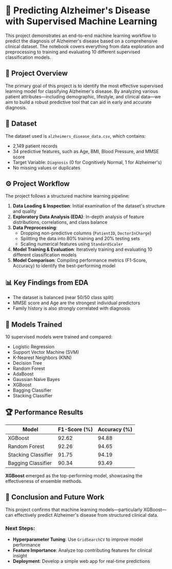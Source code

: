 # 🧠 Predicting Alzheimer's Disease with Supervised Machine Learning

This project demonstrates an end-to-end machine learning workflow to predict the diagnosis of Alzheimer's disease based on a comprehensive clinical dataset. The notebook covers everything from data exploration and preprocessing to training and evaluating 10 different supervised classification models.

## 📌 Project Overview
The primary goal of this project is to identify the most effective supervised learning model for classifying Alzheimer's disease. By analyzing various patient attributes—including demographic, lifestyle, and clinical data—we aim to build a robust predictive tool that can aid in early and accurate diagnosis.

## 💾 Dataset
The dataset used is `alzheimers_disease_data.csv`, which contains:

- 2,149 patient records  
- 34 predictive features, such as Age, BMI, Blood Pressure, and MMSE score  
- Target Variable: `Diagnosis` (0 for Cognitively Normal, 1 for Alzheimer's)  
- No missing values or duplicates

## ⚙️ Project Workflow
The project follows a structured machine learning pipeline:

1. **Data Loading & Inspection**: Initial examination of the dataset's structure and quality  
2. **Exploratory Data Analysis (EDA)**: In-depth analysis of feature distributions, correlations, and class balance  
3. **Data Preprocessing**:  
   - Dropping non-predictive columns (`PatientID`, `DoctorInCharge`)  
   - Splitting the data into 80% training and 20% testing sets  
   - Scaling numerical features using `StandardScaler`  
4. **Model Training & Evaluation**: Iteratively training and evaluating 10 different classification models  
5. **Model Comparison**: Compiling performance metrics (F1-Score, Accuracy) to identify the best-performing model  

## 📊 Key Findings from EDA
- The dataset is balanced (near 50/50 class split)  
- MMSE score and Age are the strongest individual predictors  
- Family history is also strongly correlated with diagnosis  

## 🤖 Models Trained
10 supervised models were trained and compared:

- Logistic Regression  
- Support Vector Machine (SVM)  
- K-Nearest Neighbors (KNN)  
- Decision Tree  
- Random Forest  
- AdaBoost  
- Gaussian Naive Bayes  
- XGBoost  
- Bagging Classifier  
- Stacking Classifier  

## 🏆 Performance Results

| Model              | F1-Score (%) | Accuracy (%) |
|--------------------|--------------|--------------|
| XGBoost            | 92.62        | 94.88        |
| Random Forest      | 92.26        | 94.65        |
| Stacking Classifier| 91.75        | 94.19        |
| Bagging Classifier | 90.34        | 93.49        |

**XGBoost** emerged as the top-performing model, showcasing the effectiveness of ensemble methods.

## 🏁 Conclusion and Future Work
This project confirms that machine learning models—particularly XGBoost—can effectively predict Alzheimer's disease from structured clinical data.

### Next Steps:
- **Hyperparameter Tuning**: Use `GridSearchCV` to improve model performance  
- **Feature Importance**: Analyze top contributing features for clinical insight  
- **Deployment**: Develop a simple web app for real-time predictions
